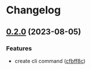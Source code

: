 # Changelog

## [0.2.0](https://github.com/nozomiishii/configs/compare/cspell-config-v0.1.10...cspell-config-v0.2.0) (2023-08-05)

### Features

- create cli command ([cfbff8c](https://github.com/nozomiishii/configs/commit/cfbff8cf3b9a4764460e2c4e7e0f5a0daaa94866))
